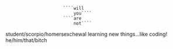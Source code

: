 
                          ````will
                              you````
                          ````are 
                              not````
                              

student/scorpio/homersexchewal 
learning new things...like coding!
he/him/that/bitch

<!---
willurnawt/willurnawt is a ✨ special ✨ repository because its `README.md` (this file) appears on your GitHub profile.
You can click the Preview link to take a look at your changes.
--->
